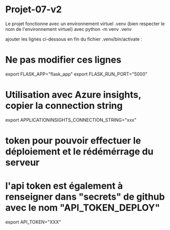 # Projet-07-v2

Le projet fonctionne avec un environnement virtuel .venv (bien respecter le nom de l'environnement virtuel) avec
python -m venv .venv

ajouter les lignes ci-dessous en fin du fichier .venv/bin/activate :

# Ne pas modifier ces lignes
export FLASK_APP="flask_app"
export FLASK_RUN_PORT="5000"

# Utilisation avec Azure insights, copier la connection string
export APPLICATIONINSIGHTS_CONNECTION_STRING="xxx"

# token pour pouvoir effectuer le déploiement et le rédémérrage du serveur
# l'api token est également à renseigner dans "secrets" de github avec le nom "API_TOKEN_DEPLOY"
export API_TOKEN="XXX"